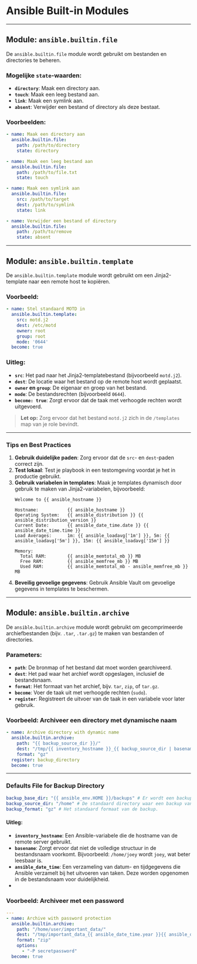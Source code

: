 # Ansible Built-in Modules

---

## Module: `ansible.builtin.file`

De `ansible.builtin.file` module wordt gebruikt om bestanden en directories te beheren.

### Mogelijke `state`-waarden:
- **`directory`**: Maak een directory aan.
- **`touch`**: Maak een leeg bestand aan.
- **`link`**: Maak een symlink aan.
- **`absent`**: Verwijder een bestand of directory als deze bestaat.

### Voorbeelden:
```yaml
- name: Maak een directory aan
  ansible.builtin.file:
    path: /path/to/directory
    state: directory

- name: Maak een leeg bestand aan
  ansible.builtin.file:
    path: /path/to/file.txt
    state: touch

- name: Maak een symlink aan
  ansible.builtin.file:
    src: /path/to/target
    dest: /path/to/symlink
    state: link

- name: Verwijder een bestand of directory
  ansible.builtin.file:
    path: /path/to/remove
    state: absent
```

---

## Module: `ansible.builtin.template`

De `ansible.builtin.template` module wordt gebruikt om een Jinja2-template naar een remote host te kopiëren.

### Voorbeeld:
```yaml
- name: Stel standaard MOTD in
  ansible.builtin.template:
    src: motd.j2
    dest: /etc/motd
    owner: root
    group: root
    mode: '0644'
  become: true
```

### Uitleg:
- **`src`**: Het pad naar het Jinja2-templatebestand (bijvoorbeeld `motd.j2`).
- **`dest`**: De locatie waar het bestand op de remote host wordt geplaatst.
- **`owner` en `group`**: De eigenaar en groep van het bestand.
- **`mode`**: De bestandsrechten (bijvoorbeeld `0644`).
- **`become: true`**: Zorgt ervoor dat de taak met verhoogde rechten wordt uitgevoerd.

> **Let op:** Zorg ervoor dat het bestand `motd.j2` zich in de `/templates` map van je role bevindt.

---

### Tips en Best Practices

1. **Gebruik duidelijke paden**: Zorg ervoor dat de `src`- en `dest`-paden correct zijn.
2. **Test lokaal**: Test je playbook in een testomgeving voordat je het in productie gebruikt.
3. **Gebruik variabelen in templates**: Maak je templates dynamisch door gebruik te maken van Jinja2-variabelen, bijvoorbeeld:
   ```plaintext
   Welcome to {{ ansible_hostname }}

   Hostname:           {{ ansible_hostname }}
   Operating System:   {{ ansible_distribution }} {{ ansible_distribution_version }}
   Current Date:       {{ ansible_date_time.date }} {{ ansible_date_time.time }}
   Load Averages:      1m: {{ ansible_loadavg['1m'] }}, 5m: {{ ansible_loadavg['5m'] }}, 15m: {{ ansible_loadavg['15m'] }}

   Memory:
     Total RAM:        {{ ansible_memtotal_mb }} MB
     Free RAM:         {{ ansible_memfree_mb }} MB
     Used RAM:         {{ ansible_memtotal_mb - ansible_memfree_mb }} MB
   ```
4. **Beveilig gevoelige gegevens**: Gebruik Ansible Vault om gevoelige gegevens in templates te beschermen.

---

## Module: `ansible.builtin.archive`

De `ansible.builtin.archive` module wordt gebruikt om gecomprimeerde archiefbestanden (bijv. `.tar`, `.tar.gz`) te maken van bestanden of directories.

### Parameters:
- **`path`**: De bronmap of het bestand dat moet worden gearchiveerd.
- **`dest`**: Het pad waar het archief wordt opgeslagen, inclusief de bestandsnaam.
- **`format`**: Het formaat van het archief, bijv. `tar`, `zip`, of `tar.gz`.
- **`become`**: Voer de taak uit met verhoogde rechten (`sudo`).
- **`register`**: Registreert de uitvoer van de taak in een variabele voor later gebruik.

### Voorbeeld: Archiveer een directory met dynamische naam
```yaml
- name: Archive directory with dynamic name
  ansible.builtin.archive:
    path: "{{ backup_source_dir }}/"
    dest: "/tmp/{{ inventory_hostname }}_{{ backup_source_dir | basename }}_{{ ansible_date_time.year }}{{ ansible_date_time.month }}{{ ansible_date_time.day }}.tar.gz"
    format: "gz"
  register: backup_directory
  become: true
```
---

### Defaults File for Backup Directory

```yaml
backup_base_dir: "{{ ansible_env.HOME }}/backups" # Er wordt een backup directory aangemaakt in de home directory van de Ansible-gebruiker die verbinding maakt.
backup_source_dir: "/home" # De standaard directory waar een backup van gemaakt wordt.
backup_format: "gz" # Het standaard formaat van de backup.
```

#### Uitleg:
- **`inventory_hostname`**: Een Ansible-variabele die de hostname van de remote server gebruikt.
- **`basename`**: Zorgt ervoor dat niet de volledige structuur in de bestandsnaam voorkomt. Bijvoorbeeld: `/home/joey` wordt `joey`, wat beter leesbaar is.
- **`ansible_date_time`**: Een verzameling van datum- en tijdgegevens die Ansible verzamelt bij het uitvoeren van taken. Deze worden opgenomen in de bestandsnaam voor duidelijkheid.
- 
### Voorbeeld: Archiveer met een password 
```yaml
---
- name: Archive with password protection
  ansible.builtin.archive:
    path: "/home/user/important_data/"
    dest: "/tmp/important_data_{{ ansible_date_time.year }}{{ ansible_date_time.month }}{{ ansible_date_time.day }}.zip"
    format: "zip"
    options:
      - "-P secretpassword"
  become: true
```
